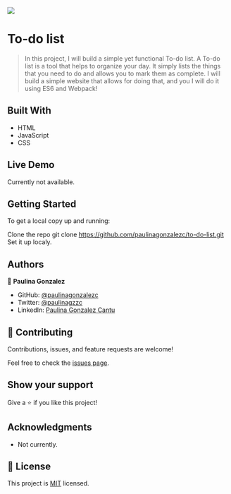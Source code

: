 ![](https://img.shields.io/badge/Microverse-blueviolet)

# To-do list

> In this project, I will build a simple yet functional To-do list. A To-do list is a tool that helps to organize your day. It simply lists the things that you need to do and allows you to mark them as complete. I will build a simple website that allows for doing that, and you I will do it using ES6 and Webpack!

## Built With

- HTML
- JavaScript
- CSS

## Live Demo

Currently not available.

## Getting Started

To get a local copy up and running:

Clone the repo
git clone https://github.com/paulinagonzalezc/to-do-list.git
Set it up localy.

## Authors

👤 **Paulina Gonzalez**

- GitHub: [@paulinagonzalezc](https://github.com/paulinagonzalezc)
- Twitter: [@paulinagzzc](https://twitter.com/paulinagzzc)
- LinkedIn: [Paulina Gonzalez Cantu](https://www.linkedin.com/in/paulina-gonzalez-cantu/)

## 🤝 Contributing

Contributions, issues, and feature requests are welcome!

Feel free to check the [issues page](https://github.com/paulinagonzalezc/to-do-list/issues).

## Show your support

Give a ⭐️ if you like this project!

## Acknowledgments

- Not currently.

## 📝 License

This project is [MIT](./LICENSE) licensed.
